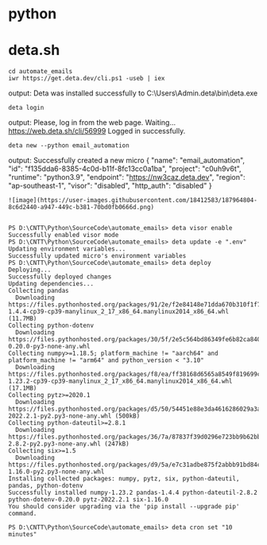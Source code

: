 # python

# deta.sh
```
cd automate_emails
iwr https://get.deta.dev/cli.ps1 -useb | iex
```
output: Deta was installed successfully to C:\Users\Admin\.deta\bin\deta.exe

```
deta login
```

output:
Please, log in from the web page. Waiting...
https://web.deta.sh/cli/56999
Logged in successfully.

```
deta new --python email_automation
```

output:
Successfully created a new micro
{
        "name": "email_automation",
        "id": "f135dda6-8385-4c0d-b11f-8fc13cc0a1ba",
        "project": "c0uh9v6t",
        "runtime": "python3.9",
        "endpoint": "https://nw3caz.deta.dev",
        "region": "ap-southeast-1",
        "visor": "disabled",
        "http_auth": "disabled"
}

```
![image](https://user-images.githubusercontent.com/18412583/187964804-8c6d2440-a947-449c-b381-70bd0fb0666d.png)


PS D:\CNTT\Python\SourceCode\automate_emails> deta visor enable
Successfully enabled visor mode
PS D:\CNTT\Python\SourceCode\automate_emails> deta update -e ".env"
Updating environment variables...
Successfully updated micro's environment variables
PS D:\CNTT\Python\SourceCode\automate_emails> deta deploy
Deploying...
Successfully deployed changes
Updating dependencies...
Collecting pandas
  Downloading https://files.pythonhosted.org/packages/91/2e/f2e84148e71dda670b310f1f7b9a220181e5dc1fe2f9dcf6a8632412bf4e/pandas-1.4.4-cp39-cp39-manylinux_2_17_x86_64.manylinux2014_x86_64.whl (11.7MB)
Collecting python-dotenv
  Downloading https://files.pythonhosted.org/packages/30/5f/2e5c564bd86349fe6b82ca840f46acf6f4bb76d79ba9057fce3d3e008864/python_dotenv-0.20.0-py3-none-any.whl
Collecting numpy>=1.18.5; platform_machine != "aarch64" and platform_machine != "arm64" and python_version < "3.10"
  Downloading https://files.pythonhosted.org/packages/f8/ea/ff38168d6565a8549f819699cac4d89bbc38fc5b27fb94f8e92bcd713348/numpy-1.23.2-cp39-cp39-manylinux_2_17_x86_64.manylinux2014_x86_64.whl (17.1MB)
Collecting pytz>=2020.1
  Downloading https://files.pythonhosted.org/packages/d5/50/54451e88e3da4616286029a3a17fc377de817f66a0f50e1faaee90161724/pytz-2022.2.1-py2.py3-none-any.whl (500kB)
Collecting python-dateutil>=2.8.1
  Downloading https://files.pythonhosted.org/packages/36/7a/87837f39d0296e723bb9b62bbb257d0355c7f6128853c78955f57342a56d/python_dateutil-2.8.2-py2.py3-none-any.whl (247kB)
Collecting six>=1.5
  Downloading https://files.pythonhosted.org/packages/d9/5a/e7c31adbe875f2abbb91bd84cf2dc52d792b5a01506781dbcf25c91daf11/six-1.16.0-py2.py3-none-any.whl
Installing collected packages: numpy, pytz, six, python-dateutil, pandas, python-dotenv
Successfully installed numpy-1.23.2 pandas-1.4.4 python-dateutil-2.8.2 python-dotenv-0.20.0 pytz-2022.2.1 six-1.16.0
You should consider upgrading via the 'pip install --upgrade pip' command.

PS D:\CNTT\Python\SourceCode\automate_emails> deta cron set "10 minutes"
```

